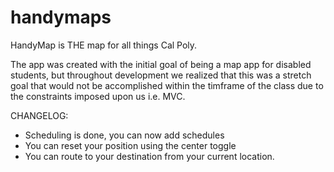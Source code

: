 # handymaps

HandyMap is THE map for all things Cal Poly.

The app was created with the initial goal of being a map app for disabled students, but throughout development we realized that this was a stretch goal that would not be accomplished within the timframe of the class due to the constraints imposed upon us i.e. MVC.

CHANGELOG:
- Scheduling is done, you can now add schedules
- You can reset your position using the center toggle
- You can route to your destination from your current location.
